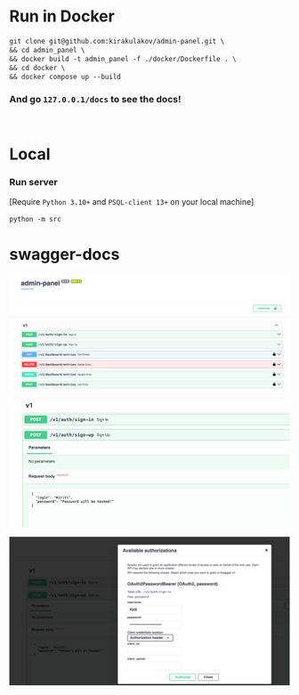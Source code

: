 # Run in Docker
```
git clone git@github.com:kirakulakov/admin-panel.git \
&& cd admin_panel \
&& docker build -t admin_panel -f ./docker/Dockerfile . \
&& cd docker \
&& docker compose up --build
```
### And go `127.0.0.1/docs` to see the docs!

<br>


# Local

### Run server
[Require `Python 3.10+` and `PSQL-client 13+` on your local machine]
```
python -m src
```

# swagger-docs

![openapi-docs](./doc/images/swagger_apis.png)

![openapi-docs](./doc/images/swagger_password_hash.png)

![openapi-docs](./doc/images/swagger_auth.png)
